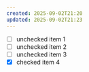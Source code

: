 ```yaml
---
created: 2025-09-02T21:20
updated: 2025-09-02T21:23
---
```

- [ ] unchecked item 1
- [ ] unchecked item 2
- [ ] unchecked item 3
- [x] checked item 4

